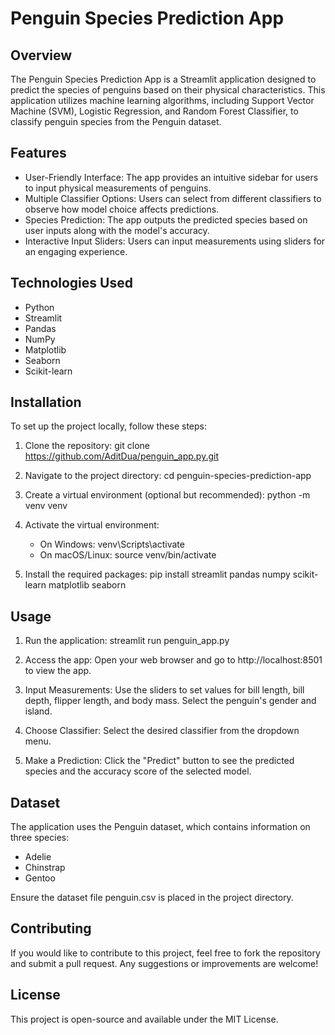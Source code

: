 # Penguin Species Prediction App

## Overview

The Penguin Species Prediction App is a Streamlit application designed to predict the species of penguins based on their physical characteristics. This application utilizes machine learning algorithms, including Support Vector Machine (SVM), Logistic Regression, and Random Forest Classifier, to classify penguin species from the Penguin dataset.

## Features

- User-Friendly Interface: The app provides an intuitive sidebar for users to input physical measurements of penguins.
- Multiple Classifier Options: Users can select from different classifiers to observe how model choice affects predictions.
- Species Prediction: The app outputs the predicted species based on user inputs along with the model's accuracy.
- Interactive Input Sliders: Users can input measurements using sliders for an engaging experience.

## Technologies Used

- Python
- Streamlit
- Pandas
- NumPy
- Matplotlib
- Seaborn
- Scikit-learn

## Installation

To set up the project locally, follow these steps:

1. Clone the repository:
   git clone https://github.com/AditDua/penguin_app.py.git

2. Navigate to the project directory:
   cd penguin-species-prediction-app

3. Create a virtual environment (optional but recommended):
   python -m venv venv

4. Activate the virtual environment:
   - On Windows: venv\Scripts\activate
   - On macOS/Linux: source venv/bin/activate

5. Install the required packages:
   pip install streamlit pandas numpy scikit-learn matplotlib seaborn

## Usage

1. Run the application:
   streamlit run penguin_app.py

2. Access the app: Open your web browser and go to http://localhost:8501 to view the app.

3. Input Measurements: Use the sliders to set values for bill length, bill depth, flipper length, and body mass. Select the penguin's gender and island.

4. Choose Classifier: Select the desired classifier from the dropdown menu.

5. Make a Prediction: Click the "Predict" button to see the predicted species and the accuracy score of the selected model.

## Dataset

The application uses the Penguin dataset, which contains information on three species:
- Adelie
- Chinstrap
- Gentoo

Ensure the dataset file penguin.csv is placed in the project directory.

## Contributing

If you would like to contribute to this project, feel free to fork the repository and submit a pull request. Any suggestions or improvements are welcome!

## License

This project is open-source and available under the MIT License.
